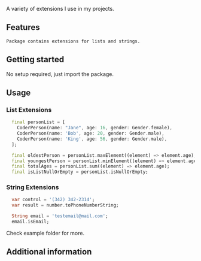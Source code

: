 <!--
This README describes the package. If you publish this package to pub.dev,
this README's contents appear on the landing page for your package.

For information about how to write a good package README, see the guide for
[writing package pages](https://dart.dev/guides/libraries/writing-package-pages).

For general information about developing packages, see the Dart guide for
[creating packages](https://dart.dev/guides/libraries/create-library-packages)
and the Flutter guide for
[developing packages and plugins](https://flutter.dev/developing-packages).
-->

A variety of extensions I use in my projects.

## Features

    Package contains extensions for lists and strings.

## Getting started

No setup required, just import the package.

## Usage

### List Extensions

```dart
  final personList = [
    CoderPerson(name: "Jane", age: 16, gender: Gender.female),
    CoderPerson(name: 'Bob', age: 20, gender: Gender.male),
    CoderPerson(name: 'King', age: 56, gender: Gender.male),
  ];

  final oldestPerson = personList.maxElement((element) => element.age);
  final youngestPerson = personList.minElement((element) => element.age);
  final totalAges = personList.sum((element) => element.age);
  final isListNullOrEmpty = personList.isNullOrEmpty;
```

### String Extensions

```dart
  var control = '(342) 342-2314';
  var result = number.toPhoneNumberString;

  String email = 'testemail@mail.com';
  email.isEmail;

```

Check example folder for more.

## Additional information
